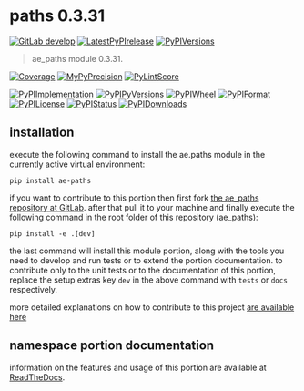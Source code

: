 <!-- THIS FILE IS EXCLUSIVELY MAINTAINED by the project ae.ae V0.3.93 -->
<!-- THIS FILE IS EXCLUSIVELY MAINTAINED by the project aedev.tpl_namespace_root V0.3.14 -->
# paths 0.3.31

[![GitLab develop](https://img.shields.io/gitlab/pipeline/ae-group/ae_paths/develop?logo=python)](
    https://gitlab.com/ae-group/ae_paths)
[![LatestPyPIrelease](
    https://img.shields.io/gitlab/pipeline/ae-group/ae_paths/release0.3.30?logo=python)](
    https://gitlab.com/ae-group/ae_paths/-/tree/release0.3.30)
[![PyPIVersions](https://img.shields.io/pypi/v/ae_paths)](
    https://pypi.org/project/ae-paths/#history)

>ae_paths module 0.3.31.

[![Coverage](https://ae-group.gitlab.io/ae_paths/coverage.svg)](
    https://ae-group.gitlab.io/ae_paths/coverage/index.html)
[![MyPyPrecision](https://ae-group.gitlab.io/ae_paths/mypy.svg)](
    https://ae-group.gitlab.io/ae_paths/lineprecision.txt)
[![PyLintScore](https://ae-group.gitlab.io/ae_paths/pylint.svg)](
    https://ae-group.gitlab.io/ae_paths/pylint.log)

[![PyPIImplementation](https://img.shields.io/pypi/implementation/ae_paths)](
    https://gitlab.com/ae-group/ae_paths/)
[![PyPIPyVersions](https://img.shields.io/pypi/pyversions/ae_paths)](
    https://gitlab.com/ae-group/ae_paths/)
[![PyPIWheel](https://img.shields.io/pypi/wheel/ae_paths)](
    https://gitlab.com/ae-group/ae_paths/)
[![PyPIFormat](https://img.shields.io/pypi/format/ae_paths)](
    https://pypi.org/project/ae-paths/)
[![PyPILicense](https://img.shields.io/pypi/l/ae_paths)](
    https://gitlab.com/ae-group/ae_paths/-/blob/develop/LICENSE.md)
[![PyPIStatus](https://img.shields.io/pypi/status/ae_paths)](
    https://libraries.io/pypi/ae-paths)
[![PyPIDownloads](https://img.shields.io/pypi/dm/ae_paths)](
    https://pypi.org/project/ae-paths/#files)


## installation


execute the following command to install the
ae.paths module
in the currently active virtual environment:
 
```shell script
pip install ae-paths
```

if you want to contribute to this portion then first fork
[the ae_paths repository at GitLab](
https://gitlab.com/ae-group/ae_paths "ae.paths code repository").
after that pull it to your machine and finally execute the
following command in the root folder of this repository
(ae_paths):

```shell script
pip install -e .[dev]
```

the last command will install this module portion, along with the tools you need
to develop and run tests or to extend the portion documentation. to contribute only to the unit tests or to the
documentation of this portion, replace the setup extras key `dev` in the above command with `tests` or `docs`
respectively.

more detailed explanations on how to contribute to this project
[are available here](
https://gitlab.com/ae-group/ae_paths/-/blob/develop/CONTRIBUTING.rst)


## namespace portion documentation

information on the features and usage of this portion are available at
[ReadTheDocs](
https://ae.readthedocs.io/en/latest/_autosummary/ae.paths.html
"ae_paths documentation").
